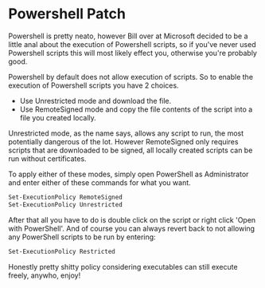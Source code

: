 # Powershell Patch

Powershell is pretty neato, however Bill over at Microsoft decided to be a little anal about the execution of Powershell scripts, so if you've never used Powershell scripts this will most likely effect you, otherwise you're probably good.

Powershell by default does not allow execution of scripts. So to enable the execution of Powershell scripts you have 2 choices.

 - Use Unrestricted mode and download the file.
 - Use RemoteSigned mode and copy the file contents of the script into a file you created locally.
 
Unrestricted mode, as the name says, allows any script to run, the most potentially dangerous of the lot.
However RemoteSigned only requires scripts that are downloaded to be signed, all locally created scripts can be run without certificates.

To apply either of these modes, simply open PowerShell as Administrator and enter either of these commands for what you want.

```sh
Set-ExecutionPolicy RemoteSigned
Set-ExecutionPolicy Unrestricted
```

After that all you have to do is double click on the script or right click 'Open with PowerShell'. And of course you can always revert back to not allowing any PowerShell scripts to be run by entering:
```sh
Set-ExecutionPolicy Restricted
```

Honestly pretty shitty policy considering executables can still execute freely, anywho, enjoy!
